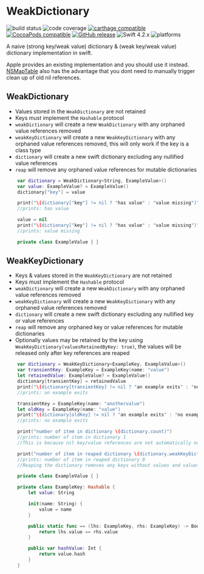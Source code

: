 # WeakDictionary
![build status](https://travis-ci.org/nicholascross/WeakDictionary.svg?branch=master)
![code coverage](https://img.shields.io/codecov/c/github/nicholascross/WeakDictionary.svg)
[![carthage compatible](https://img.shields.io/badge/Carthage-compatible-4BC51D.svg?style=flat)](https://github.com/Carthage/Carthage) 
[![CocoaPods compatible](https://img.shields.io/cocoapods/v/WeakDictionary.svg)](https://cocoapods.org/pods/WeakDictionary) 
[![GitHub release](https://img.shields.io/github/release/nicholascross/WeakDictionary.svg)](https://github.com/nicholascross/WeakDictionary/releases) 
![Swift 4.2.x](https://img.shields.io/badge/Swift-4.2.x-orange.svg) 
![platforms](https://img.shields.io/badge/platforms-iOS%20%7C%20OS%20X%20%7C%20watchOS%20%7C%20tvOS%20-lightgrey.svg)

A naive (strong key/weak value) dictionary &amp; (weak key/weak value) dictionary implementation in swift.

Apple provides an existing implementation and you should use it instead.  [NSMapTable](https://nshipster.com/nshashtable-and-nsmaptable/) also has the advantage that you dont need to manually trigger clean up of old nil references.

## WeakDictionary

* Values stored in the `WeakDictionary` are not retained
* Keys must implement the `Hashable` protocol
* `weakDictionary` will create a new `WeakDictionary` with any orphaned value references removed
* `weakKeyDictionary` will create a new `WeakKeyDictionary` with any orphaned value references removed, this will only work if the key is a class type
* `dictionary` will create a new swift dictionary excluding any nullified value references
* `reap` will remove any orphaned value references for mutable dictionaries

```swift
    var dictionary = WeakDictionary<String, ExampleValue>()
    var value: ExampleValue? = ExampleValue()
    dictionary["key"] = value

    print("\(dictionary["key"] != nil ? "has value" : "value missing")")
    //prints: has value

    value = nil
    print("\(dictionary["key"] != nil ? "has value" : "value missing")")
    //prints: value missing

    private class ExampleValue { }
```

## WeakKeyDictionary

* Keys & values stored in the `WeakKeyDictionary` are not retained
* Keys must implement the `Hashable` protocol
* `weakDictionary` will create a new `WeakDictionary` with any orphaned value references removed
* `weakKeyDictionary` will create a new `WeakKeyDictionary` with any orphaned value references removed
* `dictionary` will create a new swift dictionary excluding any nullified key or value references
* `reap` will remove any orphaned key or value references for mutable dictionaries
* Optionally values may be retained by the key using `WeakKeyDictionary(valuesRetainedByKey: true)`, the values will be released only after key references are reaped

```swift
    var dictionary = WeakKeyDictionary<ExampleKey, ExampleValue>()
    var transientKey: ExampleKey = ExampleKey(name: "value")
    let retainedValue: ExampleValue? = ExampleValue()
    dictionary[transientKey] = retainedValue
    print("\(dictionary[transientKey] != nil ? "an example exits" : "no example exits")")
    //prints: an example exits

    transientKey = ExampleKey(name: "anothervalue")
    let oldKey = ExampleKey(name: "value")
    print("\(dictionary[oldKey] != nil ? "an example exits" : "no example exits")")
    //prints: no example exits

    print("number of item in dictionary \(dictionary.count)")
    //prints: number of item in dictionary 1
    //This is because nil key/value references are not automatically nullified when the key or value is deallocated

    print("number of item in reaped dictionary \(dictionary.weakKeyDictionary().count)")
    //prints: number of item in reaped dictionary 0
    //Reaping the dictionary removes any keys without values and values not referenced by any key

    private class ExampleValue { }

    private class ExampleKey: Hashable {
        let value: String

        init(name: String) {
            value = name
        }

        public static func == (lhs: ExampleKey, rhs: ExampleKey) -> Bool {
            return lhs.value == rhs.value
        }

        public var hashValue: Int {
            return value.hash
        }
    }
```
